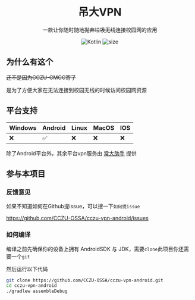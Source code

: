 <div align=center>
  <h1 align="center">吊大VPN</h1>
</div>

<div align=center>

一款让你随时随地~~抛弃垃圾无线~~连接校园网的应用

<img src="https://img.shields.io/badge/Kotlin-1.9.0-green" alt="Kotlin">
<img src="https://img.shields.io/github/languages/code-size/CCZU-OSSA/cczu-vpn-android?color=green" alt="size">
</div>

## 为什么有这个

~~还不是因为CCZU-CMCC寄了~~

是为了方便大家在无法连接到校园无线的时候访问校园网资源

## 平台支持

| Windows | Android | Linux | MacOS | IOS |
|---------|---------|-------|-------|-----|
| ❌       | ✅       | ❌     | ❌     | ❌   |

除了Android平台外，其余平台vpn服务由 [常大助手](https://github.com/CCZU-OSSA/cczu-helper) 提供

## 参与本项目

### 反馈意见

如果不知道如何在Github提issue，可以搜一下`如何提issue`

https://github.com/CCZU-OSSA/cczu-vpn-android/issues

### 如何编译

编译之前先确保你的设备上拥有 AndroidSDK 与 JDK，需要`clone`此项目你还需要一个`git`

然后运行以下代码

```sh
git clone https://github.com/CCZU-OSSA/cczu-vpn-android.git
cd cczu-vpn-android
./gradlew assembleDebug
```